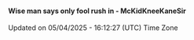 #### Wise man says only fool rush in - McKidKneeKaneSir
Updated on 05/04/2025 - 16:12:27 (UTC) Time Zone
